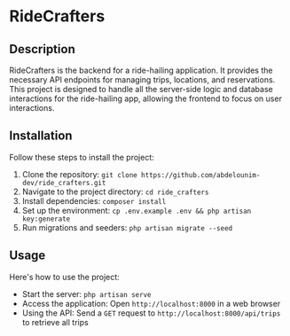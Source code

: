 # RideCrafters

## Description

RideCrafters is the backend for a ride-hailing application. It provides the necessary API endpoints for managing trips, locations, and reservations. This project is designed to handle all the server-side logic and database interactions for the ride-hailing app, allowing the frontend to focus on user interactions.

## Installation

Follow these steps to install the project:

1. Clone the repository: `git clone https://github.com/abdelounim-dev/ride_crafters.git`
2. Navigate to the project directory: `cd ride_crafters`
3. Install dependencies: `composer install`
4. Set up the environment: `cp .env.example .env && php artisan key:generate`
5. Run migrations and seeders: `php artisan migrate --seed`

## Usage

Here's how to use the project:

- Start the server: `php artisan serve`
- Access the application: Open `http://localhost:8000` in a web browser
- Using the API: Send a `GET` request to `http://localhost:8000/api/trips` to retrieve all trips
